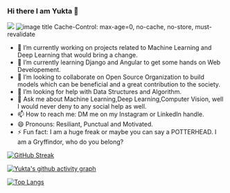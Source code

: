 ### Hi there I am Yukta 👋
![](https://img.shields.io/badge/MOOD-FOCUSED-informational?style=flat&logo=&logoColor=white&color=2bbc8a)  ![image title](https://Yukta30.com/counter.svg)
Cache-Control: max-age=0, no-cache, no-store, must-revalidate

- 🔭 I’m currently working on projects related to Machine Learning and Deep Learning that would bring a change.
- 🌱 I’m currently learning Django and Angular to get some hands on Web Developement.
- 👯 I’m looking to collaborate on Open Source Organization to build models which can be beneficial and a great contribution to the society.
- 🤔 I’m looking for help with Data Structures and Algorithm.
- 💬 Ask me about Machine Learning,Deep Learning,Computer Vision, well I would never deny to any social help as well.
- 📫 How to reach me: DM me on my Instagram or LinkedIn handle.
- 😄 Pronouns: Resiliant, Punctual and Motivated.
- ⚡ Fun fact: I am a huge freak or maybe you can say a POTTERHEAD. I am a Gryffindor, who do you belong?

[![GitHub Streak](https://github-readme-streak-stats.herokuapp.com/?user=Yukta30&theme=dark)](https://git.io/streak-stats)

[![Yukta's github activity graph](https://activity-graph.herokuapp.com/graph?username=Yukta30&theme=react-dark)](https://github.com/Yukta30/github-readme-activity-graph)





[![Top Langs](https://github-readme-stats.vercel.app/api/top-langs/?username=Yukta30)](https://github.com/Yukta30/github-readme-stats)

